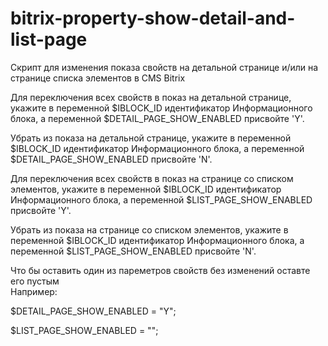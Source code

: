 # bitrix-property-show-detail-and-list-page
Скрипт для изменения показа свойств на детальной странице и/или на странице списка элементов 
в CMS Bitrix

Для переключения всех свойств в показ на детальной странице, укажите в переменной $IBLOCK_ID
идентификатор Информационного блока, а переменной $DETAIL_PAGE_SHOW_ENABLED присвойте 'Y'.

Убрать из показа на детальной странице, укажите в переменной $IBLOCK_ID
идентификатор Информационного блока, а переменной $DETAIL_PAGE_SHOW_ENABLED присвойте 'N'.

Для переключения всех свойств в показ на странице со списком элементов, укажите в переменной $IBLOCK_ID
идентификатор Информационного блока, а переменной $LIST_PAGE_SHOW_ENABLED присвойте 'Y'.

Убрать из показа на странице со списком элементов, укажите в переменной $IBLOCK_ID
идентификатор Информационного блока, а переменной $LIST_PAGE_SHOW_ENABLED присвойте 'N'.

Что бы оставить один из пареметров свойств без изменений оставте его пустым <br>
Например:

$DETAIL_PAGE_SHOW_ENABLED = "Y";

$LIST_PAGE_SHOW_ENABLED = "";
